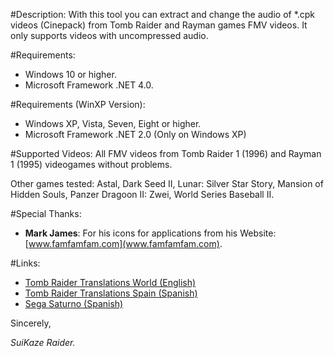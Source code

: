 #Description:
With this tool you can extract and change the audio of *.cpk videos (Cinepack) from Tomb Raider and Rayman games FMV videos. It only supports videos with uncompressed audio.

#Requirements:
* Windows 10 or higher.
* Microsoft Framework .NET 4.0.

#Requirements (WinXP Version):
* Windows XP, Vista, Seven, Eight or higher.
* Microsoft Framework .NET 2.0 (Only on Windows XP)

#Supported Videos:
All FMV videos from Tomb Raider 1 (1996) and Rayman 1 (1995) videogames without problems.

Other games tested: Astal, Dark Seed II, Lunar: Silver Star Story, Mansion of Hidden Souls, Panzer Dragoon II: Zwei, World Series Baseball II.

#Special Thanks:
* __Mark James__: For his icons for applications from his Website: [www.famfamfam.com](www.famfamfam.com).

#Links:
* [Tomb Raider Translations World (English)](https://trtranslationsworld.wordpress.com/)
* [Tomb Raider Translations Spain (Spanish)](https://trtranslationsspain.wordpress.com/)
* [Sega Saturno (Spanish)](https://www.segasaturno.com/)

Sincerely,

_SuiKaze Raider._
